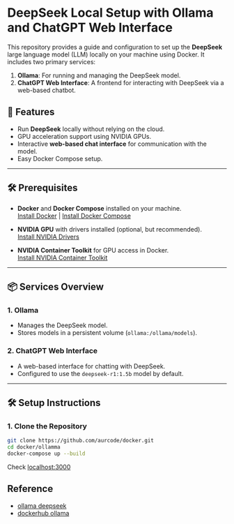 # DeepSeek Local Setup with Ollama and ChatGPT Web Interface

This repository provides a guide and configuration to set up the **DeepSeek** large language model (LLM) locally on your machine using Docker. It includes two primary services:  
1. **Ollama**: For running and managing the DeepSeek model.  
2. **ChatGPT Web Interface**: A frontend for interacting with DeepSeek via a web-based chatbot.

## 🚀 Features
- Run **DeepSeek** locally without relying on the cloud.
- GPU acceleration support using NVIDIA GPUs.
- Interactive **web-based chat interface** for communication with the model.
- Easy Docker Compose setup.

---

## 🛠️ Prerequisites

- **Docker** and **Docker Compose** installed on your machine.  
  [Install Docker](https://docs.docker.com/get-docker/) | [Install Docker Compose](https://docs.docker.com/compose/install/)

- **NVIDIA GPU** with drivers installed (optional, but recommended).  
  [Install NVIDIA Drivers](https://docs.nvidia.com/datacenter/tesla/tesla-installation-notes/index.html)

- **NVIDIA Container Toolkit** for GPU access in Docker.  
  [Install NVIDIA Container Toolkit](https://docs.nvidia.com/datacenter/cloud-native/container-toolkit/install-guide.html)

---

## 📦 Services Overview

### 1. **Ollama**
- Manages the DeepSeek model.
- Stores models in a persistent volume (`ollama:/ollama/models`).

### 2. **ChatGPT Web Interface**
- A web-based interface for chatting with DeepSeek.
- Configured to use the `deepseek-r1:1.5b` model by default.

---

## 🛠️ Setup Instructions

### 1. Clone the Repository
```bash
git clone https://github.com/aurcode/docker.git
cd docker/ollamma
docker-compose up --build
```

Check [localhost:3000](localhost:3000)

## Reference

- [ollama deepseek](https://ollama.com/library/deepseek-r1)
- [dockerhub ollama](https://hub.docker.com/r/ollama/ollama)